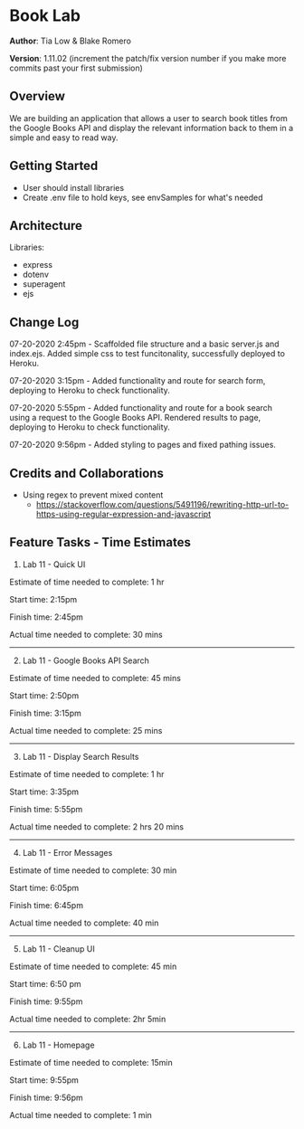 # Book Lab

**Author**: Tia Low & Blake Romero

**Version**: 1.11.02 (increment the patch/fix version number if you make more commits past your first submission)

## Overview
We are building an application that allows a user to search book titles from the Google Books API and display the relevant information back to them in a simple and easy to read way. 

## Getting Started
- User should install libraries
- Create .env file to hold keys, see envSamples for what's needed

## Architecture
Libraries:
  - express
  - dotenv
  - superagent
  - ejs

## Change Log
07-20-2020 2:45pm - Scaffolded file structure and a basic server.js and index.ejs. Added simple css to test funcitonality, successfully deployed to Heroku. 

07-20-2020 3:15pm - Added functionality and route for search form, deploying to Heroku to check functionality.  

07-20-2020 5:55pm - Added functionality and route for a book search using a request to the Google Books API. Rendered results to page, deploying to Heroku to check functionality. 

07-20-2020 9:56pm - Added styling to pages and fixed pathing issues.

<!-- 07-20-2020 :pm -  -->



## Credits and Collaborations
- Using regex to prevent mixed content
  - https://stackoverflow.com/questions/5491196/rewriting-http-url-to-https-using-regular-expression-and-javascript



## Feature Tasks - Time Estimates

1. Lab 11 - Quick UI

Estimate of time needed to complete: 1 hr

Start time: 2:15pm

Finish time: 2:45pm

Actual time needed to complete: 30 mins
<hr>


2. Lab 11 - Google Books API Search

Estimate of time needed to complete: 45 mins

Start time: 2:50pm

Finish time: 3:15pm

Actual time needed to complete: 25 mins
<hr>


3. Lab 11 - Display Search Results

Estimate of time needed to complete: 1 hr

Start time: 3:35pm

Finish time: 5:55pm

Actual time needed to complete: 2 hrs 20 mins
<hr>


4. Lab 11 - Error Messages

Estimate of time needed to complete: 30 min

Start time: 6:05pm

Finish time: 6:45pm

Actual time needed to complete: 40 min
<hr>


5. Lab 11 - Cleanup UI

Estimate of time needed to complete: 45 min

Start time: 6:50 pm

Finish time: 9:55pm

Actual time needed to complete: 2hr 5min
<hr>


6. Lab 11 - Homepage

Estimate of time needed to complete: 15min

Start time: 9:55pm

Finish time: 9:56pm

Actual time needed to complete: 1 min


